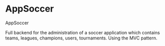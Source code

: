 # AppSoccer
AppSoccer

Full backend for the administration of a soccer application which contains teams, leagues, champions, users, tournaments. Using the MVC pattern.
